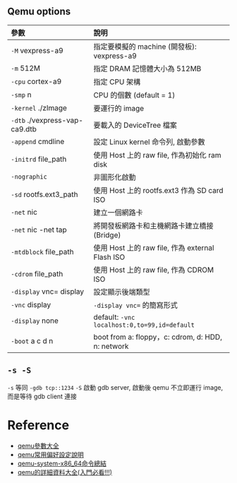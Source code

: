 Qemu options
---

| 參數                              |  說明                                          |
| :-                               | :-                                            |
| `-M` vexpress-a9                 | 指定要模擬的 machine (開發板): vexpress-a9        |
| `-m` 512M                        | 指定 DRAM 記憶體大小為 512MB                      |
| `-cpu` cortex-a9                 | 指定 CPU 架構                                   |
| `-smp` n                         | CPU 的個數 (default = 1)                        |
| `-kernel` ./zImage               | 要運行的 image                                  |
| `-dtb` ./vexpress-vap-ca9.dtb    | 要載入的 DeviceTree 檔案                         |
| `-append` cmdline                | 設定 Linux kernel 命令列, 啟動參數                |
| `-initrd` file_path              | 使用 Host 上的 raw file, 作為初始化 ram disk      |
| `-nographic`                     | 非圖形化啟動                                     |
| `-sd` rootfs.ext3_path           | 使用 Host 上的 rootfs.ext3 作為 SD card ISO      |
| `-net` nic                       | 建立一個網路卡                                    |
| `-net` nic -net tap              | 將開發板網路卡和主機網路卡建立橋接(Bridge)           |
| `-mtdblock` file_path            | 使用 Host 上的 raw file, 作為 external Flash ISO |
| `-cdrom` file_path               | 使用 Host 上的 raw file, 作為 CDROM ISO          |
| `-display` vnc= display          | 設定顯示後端類型                                  |
| `-vnc` display                   | `-display vnc=` 的簡寫形式                      |
| `-display` none                  | default: `-vnc localhost:0,to=99,id=default`  |
| `-boot` a c d n                  | boot from a: floppy，c: cdrom, d: HDD, n: network |


## `-s -S`

`-s` 等同 `-gdb tcp::1234`
`-S` 啟動 gdb server, 啟動後 qemu 不立即運行 image, 而是等待 gdb client 連接


# Reference
+ [qemu參數大全](https://www.zhaixue.cc/qemu/qemu-param.html)
+ [qemu常用偏好設定說明](https://blog.csdn.net/weixin_39871788/article/details/123250595)
+ [qemu-system-x86_64命令總結](http://blog.leanote.com/post/7wlnk13/%E5%88%9B%E5%BB%BAKVM%E8%99%9A%E6%8B%9F%E6%9C%BA)
+ [qemu的詳細資料大全(入門必看!!!)](https://biao2488890051.blog.csdn.net/article/details/126299695?spm=1001.2101.3001.6650.7&utm_medium=distribute.pc_relevant.none-task-blog-2%7Edefault%7EBlogCommendFromBaidu%7ERate-7-126299695-blog-123250595.235%5Ev28%5Epc_relevant_t0_download&depth_1-utm_source=distribute.pc_relevant.none-task-blog-2%7Edefault%7EBlogCommendFromBaidu%7ERate-7-126299695-blog-123250595.235%5Ev28%5Epc_relevant_t0_download&utm_relevant_index=12)
